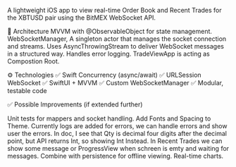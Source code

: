 
A lightweight iOS app to view real-time Order Book and Recent Trades for the XBTUSD pair using the BitMEX WebSocket API.


🧱 Architecture
MVVM with @ObservableObject for state management.
WebSocketManager, A singleton actor that manages the socket connection and streams.
Uses AsyncThrowingStream to deliver WebSocket messages in a structured way.
Handles error logging.
TradeViewApp is acting as Compostion Root.
                                                                            
⚙️ Technologies
✅ Swift Concurrency (async/await)
✅ URLSession WebSocket
✅ SwiftUI + MVVM
✅ Custom WebSocketManager
✅ Modular, testable code

                                                                            
✅ Possible Improvements (if extended further)

Unit tests for mappers and socket handling.
Add Fonts and Spacing to Theme.
Currently logs are added for errors, we can handle errors and show user the errors.
In doc, I see that Qty is decimal four digits after the decimal point, but API returns Int, so showing Int Instead.
In Recent Trades we can show some message or ProgressView when schreen is emty and waiting for messages.
Combine with persistence for offline viewing.
Real-time charts.
